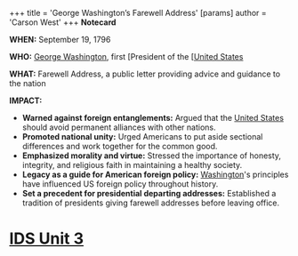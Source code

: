 +++
 title = 'George Washington’s Farewell Address'
[params]
	author = 'Carson West'
+++
**Notecard**

**WHEN:** September 19, 1796

**WHO:** [George Washington](./../george-washington/), first [President of the [[United States](./../president-of-the-[[united-states/)

**WHAT:** Farewell Address, a public letter providing advice and guidance to the nation

**IMPACT:**

* **Warned against foreign entanglements:** Argued that the [United States](./../united-states/) should avoid permanent alliances with other nations.
* **Promoted national unity:** Urged Americans to put aside sectional differences and work together for the common good.
* **Emphasized morality and virtue:** Stressed the importance of honesty, integrity, and religious faith in maintaining a healthy society.
* **Legacy as a guide for American foreign policy:** [Washington](./../washington/)'s principles have influenced US foreign policy throughout history.
* **Set a precedent for presidential departing addresses:** Established a tradition of presidents giving farewell addresses before leaving office.
# [IDS Unit 3](./../ids-unit-3/)